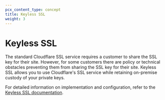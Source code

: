 ```yaml
---
pcx_content_type: concept
title: Keyless SSL
weight: 3
---
```


# Keyless SSL

The standard Cloudflare SSL service requires a customer to share the SSL key for their site. However, for some customers there are policy or technical obstacles preventing them from sharing the SSL key for their site. Keyless SSL allows you to use Cloudflare's SSL service while retaining on-premise custody of your private keys.

For detailed information on implementation and configuration, refer to the [Keyless SSL documentation](/ssl/keyless-ssl/).